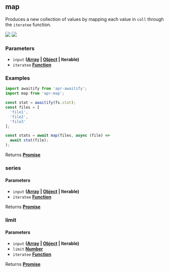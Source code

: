 <!-- Generated by documentation.js. Update this documentation by updating the source code. -->

## map

<a id="map"></a>
Produces a new collection of values by mapping each value in `coll` through the `iteratee` function.

[![][2]][1] [![][3]][1]

### Parameters

- `input` **([Array][4] \| [Object][5] | Iterable)**
- `iteratee` **[Function][6]**

### Examples

```javascript
import awaitify from 'apr-awaitify';
import map from 'apr-map';

const stat = awaitify(fs.stat);
const files = [
  'file1',
  'file2',
  'file3'
];

const stats = await map(files, async (file) =>
  await stat(file);
);
```

Returns **[Promise][7]**

### series

#### Parameters

- `input` **([Array][4] \| [Object][5] | Iterable)**
- `iteratee` **[Function][6]**

Returns **[Promise][7]**

### limit

#### Parameters

- `input` **([Array][4] \| [Object][5] | Iterable)**
- `limit` **[Number][8]**
- `iteratee` **[Function][6]**

Returns **[Promise][7]**

[1]: https://www.npmjs.com/package/apr-map
[2]: https://img.shields.io/npm/v/apr-map.svg?style=flat-square
[3]: https://img.shields.io/npm/l/apr-map.svg?style=flat-square
[4]: https://developer.mozilla.org/docs/Web/JavaScript/Reference/Global_Objects/Array
[5]: https://developer.mozilla.org/docs/Web/JavaScript/Reference/Global_Objects/Object
[6]: https://developer.mozilla.org/docs/Web/JavaScript/Reference/Statements/function
[7]: https://developer.mozilla.org/docs/Web/JavaScript/Reference/Global_Objects/Promise
[8]: https://developer.mozilla.org/docs/Web/JavaScript/Reference/Global_Objects/Number
